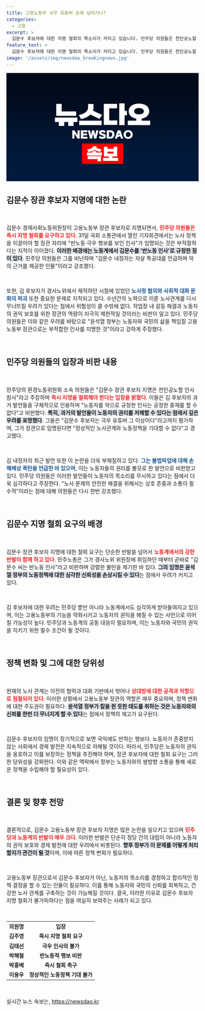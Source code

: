 ```yaml
---
title: 고용노동부 극우 유튜버 손에 넘어가나?
categories:
  - 고용
excerpt: >
  김문수 후보자에 대한 지명 철회의 목소리가 커지고 있습니다. 민주당 의원들은 천인공노할 인사참사라며 윤석열 정부의 반노동 정책을 강하게 규탄하고, 김 후보자의 극우적 발언을 언급하며 의문을 제기했습니다.
feature_text: >
  김문수 후보자에 대한 지명 철회의 목소리가 커지고 있습니다. 민주당 의원들은 천인공노할 인사참사라며 윤석열 정부의 반노동 정책을 강하게 규탄하고, 김 후보자의 극우적 발언을 언급하며 의문을 제기했습니다.
image: '/assets/img/newsdao_breakingnews.jpg'
---
```


<p><img src="/assets/img/newsdao_breakingnews.jpg" alt="bookingtag 속보" /></p>

<h2 data-ke-size="size26">김문수 장관 후보자 지명에 대한 논란</h2>

<p data-ke-size="size16">&nbsp;</p>

<p>김문수 경제사회노동위원장이 고용노동부 장관 후보자로 지명되면서, <b><span style="color: #ee2323;">민주당 의원들은 즉시 지명 철회를 요구하고 있다</span></b>. 31일 국회 소통관에서 열린 기자회견에서는 노사 정책을 이끌어야 할 장관 자리에 "반노동·극우 행보를 보인 인사"가 임명되는 것은 부적절하다는 지적이 이어졌다. <b><span style="background-color: #21538527;">이러한 배경에는 노동계에서 김문수를 '반노동 인사'로 규정한 점이 있다</span></b>. 민주당 의원들은 그를 비난하며 "김문수 내정자는 자살 특공대를 언급하며 악의 근거를 제공한 인물"이라고 강조했다. </p>

<p data-ke-size="size16">&nbsp;</p> 

<p>또한, 김 후보자가 경사노위에서 재직하던 시절에 있었던 <b><span style="color: #1a5490;">노사정 협의와 사회적 대화 문화의 파괴</span></b> 또한 중요한 문제로 지적되고 있다. 수년간의 노력으로 이룬 노사관계를 다시 무너뜨릴 우려가 있다는 점에서 위험성이 클 수밖에 없다. 작업장 내 갈등 해결과 노동자의 권익 보호를 위한 장관의 역량이 지극히 제한적일 것이라는 비판이 일고 있다.  민주당 의원들은 이와 같은 우려를 바탕으로 "윤석열 정부는 노동자와 국민의 삶을 책임질 고용노동부 장관으로는 부적합한 인사를 지명한 것"이라고 강하게 주장했다.</p>

<p data-ke-size="size16">&nbsp;</p>

<h2 data-ke-size="size26">민주당 의원들의 입장과 비판 내용</h2>

<p data-ke-size="size16">&nbsp;</p>

<p>민주당의 환경노동위원회 소속 의원들은 "김문수 장관 후보자 지명은 천인공노할 인사참사"라고 주장하며 <b><span style="color: #ee2323;">즉시 지명을 철회해야 한다는 입장을 밝혔다</span></b>. 이들은 김 후보자의 과거 발언들을 구체적으로 인용하며 "노동자를 악으로 규정한 인사는 공정한 중재를 할 수 없다"고 비판했다. <b><span style="background-color: #21538527;">특히, 과거의 발언들이 노동자의 권리를 저해할 수 있다는 점에서 깊은 우려를 표명했다</span></b>. 그들은 "김문수 후보자는 극우 유튜버 그 이상이다"라고까지 평가하며, 그가 장관으로 임명된다면 "정상적인 노사관계와 노동정책을 기대할 수 없다"고 경고했다.</p>

<p data-ke-size="size16">&nbsp;</p>

<p>김 내정자의 최근 발언 또한 이 논란을 더욱 부채질하고 있다. <b><span style="color: #1a5490;">그는 불법파업에 대해 손해배상 폭탄을 언급한 바 있으며</span></b>, 이는 노동자들의 권리를 볼모로 한 발언으로 비판받고 있다. 민주당 의원들은 이러한 발언들이 노동자의 목소리를 무시하고 있다는 점에서 더욱 심각하다고 주장한다. "노사 문제의 안전한 해결을 위해서는 상호 존중과 소통이 필수적"이라는 점에 대해 의원들은 다시 한번 강조했다.</p>

<p data-ke-size="size16">&nbsp;</p>

<h2 data-ke-size="size26">김문수 지명 철회 요구의 배경</h2>

<p data-ke-size="size16">&nbsp;</p>

<p>김문수 장관 후보자 지명에 대한 철회 요구는 단순한 반발을 넘어서 <b><span style="color: #ee2323;">노동계에서의 강한 반발이 함께 하고 있다</span></b>. 민주노총은 그가 경사노위 위원장에 취임하던 때부터 곧바로 "김문수 씨는 반노동 인사"라고 비판하며 강렬한 불만을 제기한 바 있다. <b><span style="background-color: #21538527;">그의 임명은 윤석열 정부의 노동정책에 대한 심각한 신뢰성을 손상시킬 수 있다</span></b>는 점에서 우려가 커지고 있다.</p>

<p data-ke-size="size16">&nbsp;</p>

<p>김 후보자에 대한 우려는 민주당 뿐만 아니라 노동계에서도 심각하게 받아들여지고 있으며, 이는 고용노동부의 기능을 약화시키고 노동자의 권익을 해칠 수 있는 사안으로 이어질 가능성이 높다. 민주당과 노동계의 공동 대응이 필요하며, 이는 노동자와 국민의 권익을 지키기 위한 필수 조건이 될 것이다.</p>

<p data-ke-size="size16">&nbsp;</p>

<h2 data-ke-size="size26">정책 변화 및 그에 대한 당위성</h2>

<p data-ke-size="size16">&nbsp;</p>

<p>현재의 노사 관계는 이전의 협력과 대화 기반에서 벗어나 <b><span style="color: #ee2323;">상대방에 대한 공격과 저항으로 점철되어 있다</span></b>. 이러한 상황에서 고용노동부 장관의 역할은 매우 중요하며, 정책 변화에 대한 주도권이 필요하다. <b><span style="background-color: #21538527;">윤석열 정부가 칼을 쥔 듯한 태도를 취하는 것은 노동자와의 신뢰를 한번 더 무너지게 할 수 있다</span></b>는 점에서 정책의 재고가 요구된다.</p>

<p data-ke-size="size16">&nbsp;</p>

<p>김문수 후보자의 임명이 장기적으로 보면 국익에도 반하는 행보다. 노동자가 존중받지 않는 사회에서 경제 발전은 지속적으로 저해될 것이다. 따라서, 민주당은 노동자의 권익을 옹호하고 이를 보장하는 정책을 추진해야 하며, 장관 후보자에 대한 철회 요구는 그러한 당위성을 강화한다. 이와 같은 맥락에서 정부는 노동자와의 쌍방향 소통을 통해 새로운 정책을 수립해야 할 필요성이 있다.</p>

<p data-ke-size="size16">&nbsp;</p>

<h2 data-ke-size="size26">결론 및 향후 전망</h2>

<p data-ke-size="size16">&nbsp;</p>

<p>결론적으로, 김문수 고용노동부 장관 후보자 지명은 많은 논란을 일으키고 있으며 <b><span style="color: #ee2323;">민주당과 노동계의 반발이 매우 크다</span></b>. 이러한 반발은 단순히 정당 간의 대립이 아니라 노동자의 권익 보호와 경제 발전에 대한 우려에서 비롯된다. <b><span style="background-color: #21538527;">향후 정부가 이 문제를 어떻게 처리할지가 관건이 될 것</span></b>이며, 이에 따른 정책 변화가 필요하다.</p>

<p data-ke-size="size16">&nbsp;</p>

<p>고용노동부 장관으로서 김문수 후보자가 아닌, 노동자의 목소리를 경청하고 합리적인 정책 결정을 할 수 있는 인물이 필요하다. 이를 통해 노동자와 국민의 신뢰를 회복하고, 건강한 노사 관계를 구축하는 것이 가능해질 것이다. 결국, 이러한 이유로 김문수 후보자 지명 철회가 불가피하다는 점을 여실히 보여주는 사례가 되고 있다.</p>

<p data-ke-size="size16">&nbsp;</p>

<table style="width: 100%;">
    <tr>
        <td style="text-align: center; height: 17px;"><b>의원명</b></td>
        <td style="text-align: center; height: 17px;"><b>입장</b></td>
    </tr>
    <tr>
        <td style="text-align: center; height: 17px;"><b>김주영</b></td>
        <td style="text-align: center; height: 17px;"><b>즉시 지명 철회 요구</b></td>
    </tr>
    <tr>
        <td style="text-align: center; height: 17px;"><b>김태선</b></td>
        <td style="text-align: center; height: 17px;"><b>극우 인사의 불가</b></td>
    </tr>
    <tr>
        <td style="text-align: center; height: 17px;"><b>박해철</b></td>
        <td style="text-align: center; height: 17px;"><b>반노동적 행보 비판</b></td>
    </tr>
    <tr>
        <td style="text-align: center; height: 17px;"><b>박홍배</b></td>
        <td style="text-align: center; height: 17px;"><b>즉시 철회 촉구</b></td>
    </tr>
    <tr>
        <td style="text-align: center; height: 17px;"><b>이용우</b></td>
        <td style="text-align: center; height: 17px;"><b>정상적인 노동정책 기대 불가</b></td>
    </tr>
</table>

<p data-ke-size="size16">&nbsp;</p>
실시간 뉴스 속보는, <a href="https://newsdao.kr" rel="dofollow">https://newsdao.kr</a>


